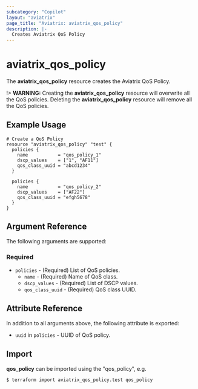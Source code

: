 ```yaml
---
subcategory: "Copilot"
layout: "aviatrix"
page_title: "Aviatrix: aviatrix_qos_policy"
description: |-
  Creates Aviatrix QoS Policy
---
```


# aviatrix_qos_policy

The **aviatrix_qos_policy** resource creates the Aviatrix QoS Policy.

!> **WARNING:** Creating the **aviatrix_qos_policy** resource will overwrite all the QoS policies. Deleting the **aviatrix_qos_policy** resource will remove all the QoS policies.

## Example Usage

```hcl
# Create a QoS Policy
resource "aviatrix_qos_policy" "test" {
  policies {
    name           = "qos_policy_1"
    dscp_values    = ["1", "AF11"]
    qos_class_uuid = "abcd1234"
  }

  policies {
    name           = "qos_policy_2"
    dscp_values    = ["AF22"]
    qos_class_uuid = "efgh5678"
  }
}
```

## Argument Reference

The following arguments are supported:

### Required
* `policies` - (Required) List of QoS policies.
  * `name` - (Required) Name of QoS class.
  * `dscp_values` - (Required) List of DSCP values.
  * `qos_class_uuid` - (Required) QoS class UUID.

## Attribute Reference

In addition to all arguments above, the following attribute is exported:

* `uuid` in `policies` - UUID of QoS policy.

## Import

**qos_policy** can be imported using the "qos_policy", e.g.

```
$ terraform import aviatrix_qos_policy.test qos_policy
```
